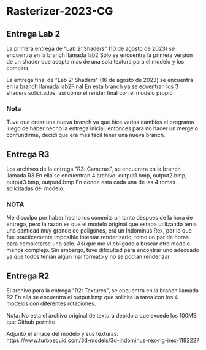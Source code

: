 # Rasterizer-2023-CG
## Entrega Lab 2
La primera entrega de "Lab 2: Shaders" (10 de agosto de 2023) se encuentra en la branch llamada lab2
Solo se encuentra la primera version de un shader que acepta mas de una sola textura para el modelo y los combina

La entrega final de "Lab 2: Shaders" (16 de agosto de 2023) se encuentra en la branch llamada lab2Final
En esta branch ya se ecuentran los 3 shaders solicitados, asi como el render final con el modelo propio

### Nota
Tuve que crear una nueva branch ya que hice varios cambios al programa luego de haber hecho la entrega inicial, 
entonces para no hacer un merge o confundirme, decidi que era mas facil tener una nueva branch. 

## Entrega R3
Los archivos de la entrega "R3: Cameras", se encuentra en la branch llamada R3
En ella se encuentran 4 archivo: output1.bmp, output2.bmp, output3.bmp, output4.bmp
En donde esta cada una de las 4 tomas solicitadas del modelo.

### NOTA
Me disculpo por haber hecho los commits un tanto despues de la hora de entrega, pero la razon es que 
el modelo original que estaba utilizando tenia una cantidad muy grande de poligonos, era un Indominus Rex,
por lo que fue practicamente imposible intentar renderizarlo, tomo un par de horas para completarse uno solo.
Asi que me vi obligado a buscar otro modelo menos complejo. Sin embargo, tuve dificultad para encontrar uno
adecuado ya que todos tenian algun mal formato y no se podian renderizar.


## Entrega R2
El archivo para la entrega "R2: Textures", se encuentra en la branch llamada R2
En ella se encuentra el output.bmp que solicita la tarea con los 4 modelos con diferentes rotaciones.

Nota: No esta el archivo original de textura debido a que excede los 100MB que Github permite

Adjunto el enlace del modelo y sus texturas:
https://www.turbosquid.com/3d-models/3d-indominus-rex-rig-irex-1182227


